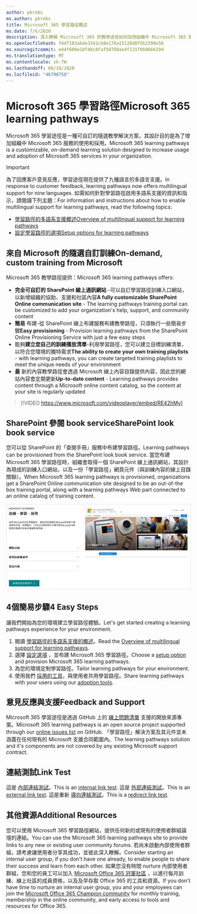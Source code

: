 ```yaml
---
author: pkrebs
ms.author: pkrebs
title: Microsoft 365 學習路徑概述
ms.date: 7/6/2020
description: 深入瞭解 Microsoft 365 的教學途徑如何加快組織中 Microsoft 365 服務的使用和採用。 學習路徑包括自訂的 SharePoint 線上網頁元件，以及可輕鬆布建至您的 Microsoft 365 租使用者的新式 SharePoint 線上通訊訓練網站。
ms.openlocfilehash: f44f183abde3341cb8e176a15120d0f5b2390e56
ms.sourcegitcommit: e44f60be18f4bc8faf58788ae4f131f0b066619d
ms.translationtype: MT
ms.contentlocale: zh-TW
ms.lasthandoff: 08/18/2020
ms.locfileid: "46798758"
---
```

# <a name="microsoft-365-learning-pathways"></a><span data-ttu-id="c5848-104">Microsoft 365 學習路徑</span><span class="sxs-lookup"><span data-stu-id="c5848-104">Microsoft 365 learning pathways</span></span> 
<span data-ttu-id="c5848-105">Microsoft 365 學習途徑是一種可自訂的隨選教學解決方案，其設計目的是為了增加組織中 Microsoft 365 服務的使用和採用。</span><span class="sxs-lookup"><span data-stu-id="c5848-105">Microsoft 365 learning pathways is a customizable, on-demand learning solution designed to increase usage and adoption of Microsoft 365 services in your organization.</span></span>    

> [!IMPORTANT]
> <span data-ttu-id="c5848-106">為了回應客戶意見反應，學習途徑現在提供了九種語言的多語言支援。</span><span class="sxs-lookup"><span data-stu-id="c5848-106">In response to customer feedback, learning pathways now offers multilingual support for nine languages.</span></span> <span data-ttu-id="c5848-107">如需如何針對學習路徑啟用多語系支援的資訊和指示，請閱讀下列主題：</span><span class="sxs-lookup"><span data-stu-id="c5848-107">For information and instructions about how to enable multilingual support for learning pathways, read the following topics:</span></span> 
>- [<span data-ttu-id="c5848-108">學習路徑的多語系支援概述</span><span class="sxs-lookup"><span data-stu-id="c5848-108">Overview of multilingual support for learning pathways</span></span>](custom_overview_ml.md) 
>- [<span data-ttu-id="c5848-109">設定學習路徑的選項</span><span class="sxs-lookup"><span data-stu-id="c5848-109">Setup options for learning pathways</span></span>](custom_setupoptions.md)  

## <a name="on-demand-custom-training-from-microsoft"></a><span data-ttu-id="c5848-110">來自 Microsoft 的隨選自訂訓練</span><span class="sxs-lookup"><span data-stu-id="c5848-110">On-demand, custom training from Microsoft</span></span>

<span data-ttu-id="c5848-111">Microsoft 365 教學路徑提供：</span><span class="sxs-lookup"><span data-stu-id="c5848-111">Microsoft 365 learning pathways offers:</span></span>

- <span data-ttu-id="c5848-112">**完全可自訂的 SharePoint 線上通訊網站** -可以自訂學習路徑訓練入口網站，以新增組織的協助、支援和社區內容</span><span class="sxs-lookup"><span data-stu-id="c5848-112">**A fully customizable SharePoint Online communication site** - The learning pathways training portal can be customized to add your organization's help, support, and community content</span></span>
- <span data-ttu-id="c5848-113">**簡易** 布建-從 SharePoint 線上布建服務布建教學路徑，只須執行一些簡易步驟</span><span class="sxs-lookup"><span data-stu-id="c5848-113">**Easy provisioning** - Provision learning pathways from the SharePoint Online Provisioning Service with just a few easy steps</span></span>
- <span data-ttu-id="c5848-114">能夠**建立您自己的訓練播放清單**-利用學習路徑，您可以建立目標訓練清單，以符合您環境的獨特需求</span><span class="sxs-lookup"><span data-stu-id="c5848-114">**The ability to create your own training playlists** - with learning pathways, you can create targeted training playlists to meet the unique needs of your environment</span></span>
- <span data-ttu-id="c5848-115">**最** 新的內容教學路徑會透過 Microsoft 線上內容目錄提供內容，因此您的網站內容會定期更新</span><span class="sxs-lookup"><span data-stu-id="c5848-115">**Up-to-date content** - Learning pathways provides content through a Microsoft online content catalog, so the content at your site is regularly updated</span></span>

> [!VIDEO https://www.microsoft.com/videoplayer/embed/RE42hMy]

## <a name="sharepoint-look-book-service"></a><span data-ttu-id="c5848-116">SharePoint 參閱 book service</span><span class="sxs-lookup"><span data-stu-id="c5848-116">SharePoint look book service</span></span>
<span data-ttu-id="c5848-117">您可以從 SharePoint 的「查閱手冊」服務中布建學習路徑。</span><span class="sxs-lookup"><span data-stu-id="c5848-117">Learning pathways can be provisioned from the SharePoint look book service.</span></span> <span data-ttu-id="c5848-118">當您布建 Microsoft 365 學習路徑時，組織會取得一個 SharePoint 線上通訊網站，其設計為現成的訓練入口網站，以及一份「學習路徑」網頁元件（與訓練內容的線上目錄關聯）。</span><span class="sxs-lookup"><span data-stu-id="c5848-118">When Microsoft 365 learning pathways is provisioned, organizations get a SharePoint Online communication site designed to be an out-of-the box training portal, along with a learning pathways Web part connected to an online catalog of training content.</span></span> 

![cg-provision.png](media/cg-provision.png)

## <a name="4-easy-steps"></a><span data-ttu-id="c5848-120">4個簡易步驟</span><span class="sxs-lookup"><span data-stu-id="c5848-120">4 Easy Steps</span></span>
<span data-ttu-id="c5848-121">讓我們開始為您的環境建立學習路徑體驗。</span><span class="sxs-lookup"><span data-stu-id="c5848-121">Let's get started creating a learning pathways experience for your environment.</span></span>
1. <span data-ttu-id="c5848-122">閱讀 [學習路徑的多語系支援的概述](custom_overview_ml.md)。</span><span class="sxs-lookup"><span data-stu-id="c5848-122">Read the [Overview of multilingual support for learning pathways](custom_overview_ml.md).</span></span> 
2. <span data-ttu-id="c5848-123">選擇 [設定選項](custom_setupoptions.md) ，並布建 Microsoft 365 學習路徑。</span><span class="sxs-lookup"><span data-stu-id="c5848-123">Choose a [setup option](custom_setupoptions.md) and provision Microsoft 365 learning pathways.</span></span>  
3. <span data-ttu-id="c5848-124">為您的環境定制學習路徑。</span><span class="sxs-lookup"><span data-stu-id="c5848-124">Tailor learning pathways for your environment.</span></span>
4. <span data-ttu-id="c5848-125">使用我們 [採用的工具](driveadoption.md)，與使用者共用學習路徑。</span><span class="sxs-lookup"><span data-stu-id="c5848-125">Share learning pathways with your users using our [adoption tools](driveadoption.md).</span></span>

## <a name="feedback-and-support"></a><span data-ttu-id="c5848-126">意見反應與支援</span><span class="sxs-lookup"><span data-stu-id="c5848-126">Feedback and Support</span></span>

<span data-ttu-id="c5848-127">Microsoft 365 學習途徑是透過 GitHub 上的 [線上問題清單](https://aka.ms/CustomLearningHelp) 支援的開放來源專案。</span><span class="sxs-lookup"><span data-stu-id="c5848-127">Microsoft 365 learning pathways is an open source project supported through our [online issues list](https://aka.ms/CustomLearningHelp) on GitHub.</span></span> <span data-ttu-id="c5848-128">「學習路徑」解決方案及其元件並未涵蓋在任何現有的 Microsoft 支援合同範圍內。</span><span class="sxs-lookup"><span data-stu-id="c5848-128">The learning pathways solution and it's components are not covered by any existing Microsoft support contract.</span></span>  
## <a name="link-test"></a><span data-ttu-id="c5848-129">連結測試</span><span class="sxs-lookup"><span data-stu-id="c5848-129">Link Test</span></span>
<span data-ttu-id="c5848-130">這是 [內部連結測試](custom_setupoptions.md)。</span><span class="sxs-lookup"><span data-stu-id="c5848-130">This is an [internal link test](custom_setupoptions.md).</span></span> <span data-ttu-id="c5848-131">這是 [外部連結測試](https://adoption.microsoft.com/)。</span><span class="sxs-lookup"><span data-stu-id="c5848-131">This is an [external link test](https://adoption.microsoft.com/).</span></span>
<span data-ttu-id="c5848-132">這是重新 [導向連結測試](https://aka.ms/CustomLearningHelp)。</span><span class="sxs-lookup"><span data-stu-id="c5848-132">This is a [redirect link test](https://aka.ms/CustomLearningHelp).</span></span>

## <a name="additional-resources"></a><span data-ttu-id="c5848-133">其他資源</span><span class="sxs-lookup"><span data-stu-id="c5848-133">Additional Resources</span></span>
<span data-ttu-id="c5848-134">您可以使用 Microsoft 365 學習路徑網站，提供任何新的或現有的使用者群組論壇的連結。</span><span class="sxs-lookup"><span data-stu-id="c5848-134">You can use the Microsoft 365 learning pathways site to provide links to any new or existing user community forums.</span></span> <span data-ttu-id="c5848-135">若尚未啟動內部使用者群組，請考慮讓使用者分享其成功，並彼此深入瞭解。</span><span class="sxs-lookup"><span data-stu-id="c5848-135">Consider starting an internal user group, if you don't have one already, to enable people to share their success and learn from each other.</span></span>  <span data-ttu-id="c5848-136">如果您沒有時間 nurture 內部使用者群組，您和您的員工可以加入 [Microsoft Office 365 冠軍社區](https://aka.ms/O365Champions) ，以進行每月訓練、線上社區的成員資格，以及及早存取 Office 365 的工具和資源。</span><span class="sxs-lookup"><span data-stu-id="c5848-136">If you don't have time to nurture an internal user group, you and your employees can join the [Microsoft Office 365 Champion community](https://aka.ms/O365Champions) for monthly training, membership in the online community, and early access to tools and resources for Office 365.</span></span>